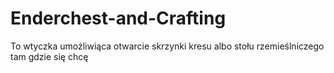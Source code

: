 # Enderchest-and-Crafting
To wtyczka umożliwiąca otwarcie skrzynki kresu albo stołu rzemieślniczego tam gdzie się chcę
